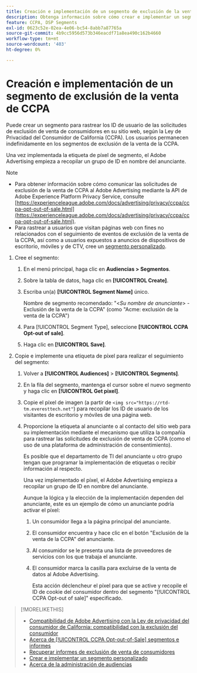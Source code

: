 ```yaml
---
title: Creación e implementación de un segmento de exclusión de la venta de CCPA
description: Obtenga información sobre cómo crear e implementar un segmento para rastrear los ID de usuario de solicitudes de exclusión de venta de consumidores.
feature: CCPA, DSP Segments
exl-id: 0623c52e-02ea-4e06-bc54-8abb7a87765a
source-git-commit: 4b9cc5956d573b346eacdf71a8ea490c162b4660
workflow-type: tm+mt
source-wordcount: '403'
ht-degree: 0%

---
```


# Creación e implementación de un segmento de exclusión de la venta de CCPA

Puede crear un segmento para rastrear los ID de usuario de las solicitudes de exclusión de venta de consumidores en su sitio web, según la Ley de Privacidad del Consumidor de California (CCPA). Los usuarios permanecen indefinidamente en los segmentos de exclusión de la venta de la CCPA.

Una vez implementada la etiqueta de píxel de segmento, el Adobe Advertising empieza a recopilar un grupo de ID en nombre del anunciante.

>[!NOTE]
>
>* Para obtener información sobre cómo comunicar las solicitudes de exclusión de la venta de CCPA al Adobe Advertising mediante la API de Adobe Experience Platform Privacy Service, consulte [https://experienceleague.adobe.com/docs/advertising/privacy/ccpa/ccpa-opt-out-of-sale.html](https://experienceleague.adobe.com/docs/advertising/privacy/ccpa/ccpa-opt-out-of-sale.html).
>* Para rastrear a usuarios que visitan páginas web con fines no relacionados con el seguimiento de eventos de exclusión de la venta de la CCPA, así como a usuarios expuestos a anuncios de dispositivos de escritorio, móviles y de CTV, cree un [segmento personalizado](/help/dsp/audiences/custom-segment-create.md).

1. Cree el segmento:

   1. En el menú principal, haga clic en **Audiencias > Segmentos**.

   1. Sobre la tabla de datos, haga clic en **[!UICONTROL Create]**.

   1. Escriba un(a) **[!UICONTROL Segment Name]** único.

      Nombre de segmento recomendado: &quot;&lt;*Su nombre de anunciante*> - Exclusión de la venta de la CCPA&quot; (como &quot;Acme: exclusión de la venta de la CCPA&quot;)

   1. Para [!UICONTROL Segment Type], seleccione **[!UICONTROL CCPA Opt-out of sale]**.

   1. Haga clic en **[!UICONTROL Save]**.

1. Copie e implemente una etiqueta de píxel para realizar el seguimiento del segmento:

   1. Volver a **[!UICONTROL Audiences]** > **[!UICONTROL Segments]**.

   1. En la fila del segmento, mantenga el cursor sobre el nuevo segmento y haga clic en **[!UICONTROL Get pixel]**.

   1. Copie el píxel de imagen (a partir de `<img src="https://rtd-tm.everesttech.net"`) para recopilar los ID de usuario de los visitantes de escritorio y móviles de una página web.

   1. Proporcione la etiqueta al anunciante o al contacto del sitio web para su implementación mediante el mecanismo que utiliza la compañía para rastrear las solicitudes de exclusión de venta de CCPA (como el uso de una plataforma de administración de consentimiento).

      Es posible que el departamento de TI del anunciante u otro grupo tengan que programar la implementación de etiquetas o recibir información al respecto.

      Una vez implementado el píxel, el Adobe Advertising empieza a recopilar un grupo de ID en nombre del anunciante.

      Aunque la lógica y la elección de la implementación dependen del anunciante, este es un ejemplo de cómo un anunciante podría activar el píxel:

      1. Un consumidor llega a la página principal del anunciante.
      1. El consumidor encuentra y hace clic en el botón &quot;Exclusión de la venta de la CCPA&quot; del anunciante.
      1. Al consumidor se le presenta una lista de proveedores de servicios con los que trabaja el anunciante.
      1. El consumidor marca la casilla para excluirse de la venta de datos al Adobe Advertising.

         Esta acción déclencheur el píxel para que se active y recopile el ID de cookie del consumidor dentro del segmento &quot;[!UICONTROL CCPA Opt-out of sale]&quot; especificado.

>[!MORELIKETHIS]
>
>* [Compatibilidad de Adobe Advertising con la Ley de privacidad del consumidor de California: compatibilidad con la exclusión del consumidor](/help/privacy/ccpa/ccpa-opt-out-of-sale.md)
>* [Acerca de [!UICONTROL CCPA Opt-out-of-Sale] segmentos e informes](ccpa-opt-out-about.md)
>* [Recuperar informes de exclusión de venta de consumidores](ccpa-opt-out-segment-report-retrieve.md)
>* [Crear e implementar un segmento personalizado](custom-segment-create.md)
>* [Acerca de la administración de audiencias](audience-about.md)

